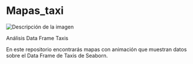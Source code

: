 # Mapas_taxi

![Descripción de la imagen]("https://www.google.com/search?q=imagen+taxi+jpg&sca_esv=515e485ef43ad46e&ei=bzAhZpbuOoWli-gP1ZOIwA4&ved=0ahUKEwjW4eHq_suFAxWF0gIHHdUJAugQ4dUDCBA&uact=5&oq=imagen+taxi+jpg&gs_lp=Egxnd3Mtd2l6LXNlcnAiD2ltYWdlbiB0YXhpIGpwZzIFECEYoAEyBRAhGKABSI8tUO0YWLAocAF4AZABAJgBtwGgAfAFqgEDMS41uAEDyAEA-AEBmAIGoALVBMICChAAGLADGNYEGEfCAgcQABiABBgTwgIIEAAYExgWGB6YAwCIBgGQBgaSBwMxLjWgB-cW&sclient=gws-wiz-serp#vhid=wcpyHTYGSCjM-M&vssid=l")

Análisis Data Frame Taxis

En este repositorio encontrarás mapas con animación que muestran datos sobre el Data Frame de Taxis de Seaborn.
